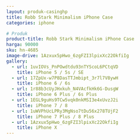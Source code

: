 ```yaml
---
layout: produk-casinghp
title: Robb Stark Minimalism iPhone Case
categories: iphone

# Produk
product-title: Robb Stark Minimalism iPhone Case
harga: 90000
sku: hn-4685
image-drive: 1Azxux5pHwo_6zgFZI3lpixXc22OkfiIg
gallery:
  - url: 1uvIOVs_PnPOwdtdu93nTYScoL6PCtqVD
    title: iPhone 5 / 5s / SE
  - url: 17ZpUx-w7P8DasTTJmbipt_3r7l7V8ywH
    title: iPhone 6 / 6s
  - url: 1r88b3cUyJHxkuh_N4VAcfkHk6G-DusgW
    title: iPhone 6 Plus / 6s Plus
  - url: 1EGL9guHs9TCw5vqk0nkMSI3e4xUvzJ2i
    title: iPhone 7 / 8
  - url: 1uWVPhUcLPRy3MgNso7tDu56x278TUjF2
    title: iPhone 7 Plus / 8 Plus
  - url: 1Azxux5pHwo_6zgFZI3lpixXc22OkfiIg
    title: iPhone X
---
```

